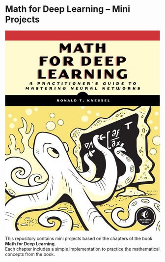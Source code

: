 # Math for Deep Learning – Mini Projects

![Math for Deep Learning Cover](cover.png)

This repository contains mini projects based on the chapters of the book **Math for Deep Learning**.  
Each chapter includes a simple implementation to practice the mathematical concepts from the book.
